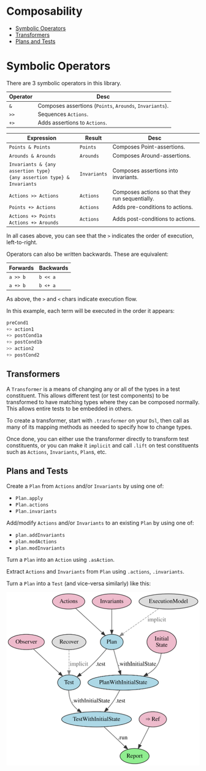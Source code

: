 # Composability

- [Symbolic Operators](#symbolic-operators)
- [Transformers](#transformers)
- [Plans and Tests](#plans-and-tests)

# Symbolic Operators

There are 3 symbolic operators in this library.

| Operator | Desc |
|----------|------|
| `&`      | Composes assertions (`Points`, `Arounds`, `Invariants`). |
| `>>`     | Sequences `Actions`. |
| `+>`     | Adds assertions to `Actions`. |

| Expression | Result | Desc |
|------------|--------|------|
| `Points & Points` | `Points` | Composes Point-assertions. |
| `Arounds & Arounds` | `Arounds` | Composes Around-assertions. |
| `Invariants & {any assertion type}`<br>`{any assertion type} & Invariants` | `Invariants` | Composes assertions into invariants. |
| `Actions >> Actions` | `Actions` | Composes actions so that they run sequentially. |
| `Points +> Actions` | `Actions` | Adds pre-conditions to actions. |
| `Actions +> Points`<br>`Actions +> Arounds` | `Actions` | Adds post-conditions to actions. |

In all cases above, you can see that the `>` indicates the order of execution, left-to-right.

Operators can also be written backwards. These are equivalent:

| Forwards | Backwards |
|----------|-----------|
| `a >> b` | `b << a`  |
| `a +> b` | `b <+ a`  |

As above, the `>` and `<` chars indicate execution flow.

In this example, each term will be executed in the order it appears:
```scala
preCond1
+> action1
+> postCond1a
+> postCond1b
>> action2
+> postCond2
```


## Transformers

A `Transformer` is a means of changing any or all of the types in a test constituent.
This allows different test (or test components) to be transformed to have matching types
where they can be composed normally. This allows entire tests to be embedded in others.

To create a transformer, start with `.transformer` on your `Dsl`,
then call as many of its mapping methods as needed to specify how to change types.

Once done, you can either use the transformer directly to transform test constituents,
or you can make it `implicit` and call `.lift` on test constituents such as `Actions`, `Invariants`, `Plan`s, etc.


## Plans and Tests

Create a `Plan` from `Actions` and/or `Invariants` by using one of:
* `Plan.apply`
* `Plan.actions`
* `Plan.invariants`

Add/modify `Actions` and/or `Invariants` to an existing `Plan` by using one of:
* `plan.addInvariants`
* `plan.modActions`
* `plan.modInvariants`

Turn a `Plan` into an `Action` using `.asAction`.

Extract `Actions` and `Invariants` from `Plan` using `.actions`, `.invariants`.

Turn a `Plan` into a `Test` (and vice-versa similarly) like this:

![Runner hierarchy](runner.gv.svg)

